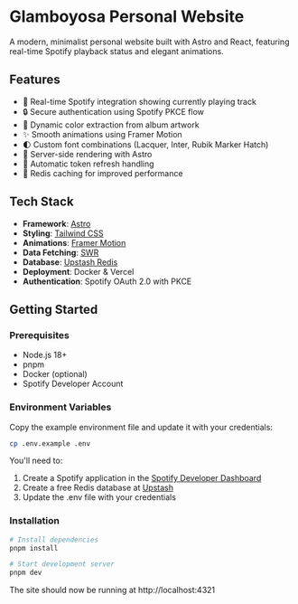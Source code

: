 # Glamboyosa Personal Website

A modern, minimalist personal website built with Astro and React, featuring real-time Spotify playback status and elegant animations.

## Features

- 🎵 Real-time Spotify integration showing currently playing track
- 🔒 Secure authentication using Spotify PKCE flow
- 🎨 Dynamic color extraction from album artwork
- ✨ Smooth animations using Framer Motion
- 🌓 Custom font combinations (Lacquer, Inter, Rubik Marker Hatch)
- 🚀 Server-side rendering with Astro
- 🔄 Automatic token refresh handling
- 🎯 Redis caching for improved performance

## Tech Stack

- **Framework**: [Astro](https://astro.build)
- **Styling**: [Tailwind CSS](https://tailwindcss.com)
- **Animations**: [Framer Motion](https://www.framer.com/motion)
- **Data Fetching**: [SWR](https://swr.vercel.app)
- **Database**: [Upstash Redis](https://upstash.com)
- **Deployment**: Docker & Vercel
- **Authentication**: Spotify OAuth 2.0 with PKCE

## Getting Started

### Prerequisites

- Node.js 18+
- pnpm
- Docker (optional)
- Spotify Developer Account

### Environment Variables

Copy the example environment file and update it with your credentials:
 
```bash
cp .env.example .env
```

You'll need to:
1. Create a Spotify application in the [Spotify Developer Dashboard](https://developer.spotify.com/dashboard)
2. Create a free Redis database at [Upstash](https://upstash.com)
3. Update the .env file with your credentials

### Installation

```bash
# Install dependencies
pnpm install

# Start development server
pnpm dev
```

The site should now be running at http://localhost:4321

